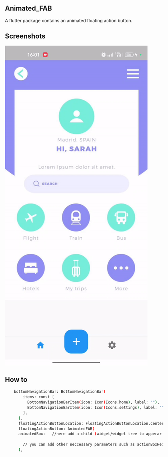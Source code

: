
## Animated_FAB
A flutter package contains an animated floating action button.

## Screenshots
![ss gif](https://github.com/dv-mahbub/file/blob/main/animated_fab/animated_fab.gif?raw=true)


## How to

```bash
    bottomNavigationBar: BottomNavigationBar(
        items: const [
          BottomNavigationBarItem(icon: Icon(Icons.home), label: ""),
          BottomNavigationBarItem(icon: Icon(Icons.settings), label: ""),
        ],
      ),
      floatingActionButtonLocation: FloatingActionButtonLocation.centerDocked,
      floatingActionButton: AnimatedFAB(
      animatedBox:   //here add a child (widget/widget tree to apperar as action box when the floatingActionButton is pressed)
      
        // you can add other neccessary parameters such as actionBoxHeight, actionBoxWidth, buttonColor, buttonHeight, buttonWidth, durationInMilliseconds, buttonDistanceFromButton, buttonBorderRadius.
      ),
```



